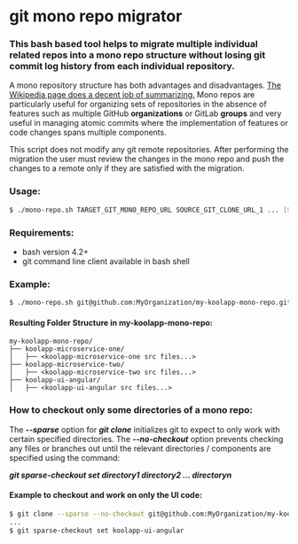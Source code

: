 # git mono repo migrator

### This bash based tool helps to migrate multiple individual related repos into a mono repo structure without losing git commit log history from each individual repository.  

A mono repository structure has both advantages and disadvantages.  [The Wikipedia page does a decent job of summarizing.](https://en.wikipedia.org/wiki/Monorepo)  Mono repos are particularly useful for organizing sets of repositories in the absence of features such as multiple GitHub **organizations** or GitLab **groups** and very useful in managing atomic commits where the implementation of features or code changes spans multiple components.

This script does not modify any git remote repositories.  After performing the migration the user must review the changes in the mono repo and push the changes to a remote only if they are satisfied with the migration.

### Usage:

```sh
$ ./mono-repo.sh TARGET_GIT_MONO_REPO_URL SOURCE_GIT_CLONE_URL_1 ... [SOURCE_GIT_CLONE_URL_N]
```

### Requirements:
- bash version 4.2+
- git command line client available in bash shell

### Example:

```sh
$ ./mono-repo.sh git@github.com:MyOrganization/my-koolapp-mono-repo.git git@github.com:MyOrganization/koolapp-microservice-one.git git@github.com:MyOrganization/koolapp-microservice-two.git git@github.com:MyOrganization/koolapp-ui-angular.git 
```
#### Resulting Folder Structure in my-koolapp-mono-repo:

```
my-koolapp-mono-repo/
├── koolapp-microservice-one/
│   ├── <koolapp-microservice-one src files...>
├── koolapp-microservice-two/
│   ├── <koolapp-microservice-two src files...>
├── koolapp-ui-angular/
│   ├── <koolapp-ui-angular src files...>
```

### How to checkout only some directories of a mono repo:

The ***--sparse*** option for ***git clone*** initializes git to expect to only work with certain specified directories.  The ***--no-checkout*** option prevents checking any files or branches out until the relevant directories / components are specified using the command:

 ***git sparse-checkout set directory1 directory2 ... directoryn***

#### Example to checkout and work on only the UI code:

```sh
$ git clone --sparse --no-checkout git@github.com:MyOrganization/my-koolapp-mono-repo.git
...
$ git sparse-checkout set koolapp-ui-angular

```

